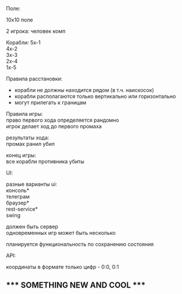 Поле:

10x10 поле

2 игрока:
человек
комп

Корабли: 
5x-1  
4х-2  
3х-3  
2х-4  
1х-5  

Правила расстановки:
* корабли не должны находится рядом (в т.ч. наискосок)
* корабли располагаются только вертикально или горизонтально
* могут прилегать к границам

Правила игры:  
право первого хода определяется рандомно  
игрок делает ход до первого промаха  

результаты хода:  
    промах
    ранил
    убил


конец игры:  
все корабли противника убиты


UI:

разные варианты ui:  
консоль*  
телеграм  
браузер*  
rest-service*  
swing  

должен быть сервер  
одновременных игр может быть несколько

планируется функциональность по сохранению состояния


API:

координаты в формате только цифр - 0:0, 0:1

## *** SOMETHING NEW AND COOL ***








